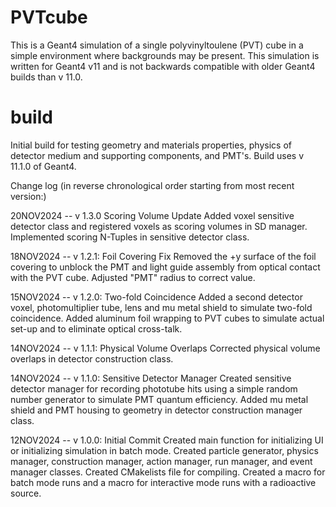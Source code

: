# PVTcube

This is a Geant4 simulation of a single polyvinyltoulene (PVT) cube in a simple environment where backgrounds may be present. This simulation is written for Geant4 v11 and is not backwards compatible with older Geant4 builds than v 11.0.

# build
Initial build for testing geometry and materials properties, physics of detector medium and supporting components, and PMT's. Build uses v 11.1.0 of Geant4.

Change log (in reverse chronological order starting from most recent version:)

20NOV2024 -- v 1.3.0 Scoring Volume Update
	Added voxel sensitive detector class and registered voxels as scoring volumes in SD manager. Implemented scoring N-Tuples in sensitive detector class.

18NOV2024 -- v 1.2.1: Foil Covering Fix
	Removed the +y surface of the foil covering to unblock the PMT and light guide assembly from optical contact with the PVT cube. Adjusted "PMT" radius to correct value.

15NOV2024 -- v 1.2.0: Two-fold Coincidence
	Added a second detector voxel, photomultiplier tube, lens and mu metal shield to simulate two-fold coincidence. Added aluminum foil wrapping to PVT cubes to simulate actual set-up and to eliminate optical cross-talk.

14NOV2024 -- v 1.1.1: Physical Volume Overlaps
	Corrected physical volume overlaps in detector construction class.

14NOV2024 -- v 1.1.0: Sensitive Detector Manager
	Created sensitive detector manager for recording phototube hits using a simple random number generator to simulate PMT quantum efficiency. Added mu metal shield and PMT housing to geometry in detector construction manager class.

12NOV2024 -- v 1.0.0: Initial Commit
	Created main function for initializing UI or initializing simulation in batch mode. Created particle generator, physics manager, construction manager, action manager, run manager, and event manager classes. Created CMakelists file for compiling. Created a macro for batch mode runs and a macro for interactive mode runs with a radioactive source. 
